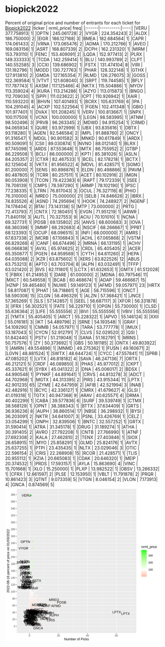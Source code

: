 # biopick2022
Percent of original price and number of entrants for each ticket for [Biopick2022](https://twitter.com/hashtag/Biopick2022)
|ticker | nrml_price| freq|
|:------|----------:|----:|
|VERU   | 377.758913|    1|
|OPTN   | 245.061728|    2|
|VYGR   | 224.354243|    2|
|ALDX   | 186.750000|    2|
|EIGR   | 186.127168|    3|
|BMEA   | 182.684564|    1|
|CAPR   | 174.061433|    2|
|VRNA   | 173.065476|    2|
|ADMA   | 170.212766|    1|
|AVEO   | 169.083156|    1|
|ASRT   | 168.807339|    2|
|DCPH   | 162.231320|    1|
|MIRM   | 153.793110|    1|
|FENC   | 153.409091|    2|
|LQDA   | 152.977413|    2|
|PLRX   | 149.333333|    1|
|TCDA   | 142.259414|    1|
|BLU    | 140.993789|    2|
|CLPT   | 140.552585|    3|
|CCXI   | 139.686902|    1|
|FSTX   | 131.474104|    8|
|VIRI   | 131.182796|    1|
|MODD   | 130.727763|    1|
|PHAR   | 128.322148|    1|
|GTHX   | 127.913810|    2|
|GMDA   | 127.165354|    7|
|RLMD   | 126.276075|    3|
|GOSS   | 122.369584|    1|
|VTVT   | 121.608040|    3|
|SRPT   | 119.744585|    1|
|BFLY   | 117.787743|    1|
|AXSM   | 117.125466|    4|
|NKTX   | 115.504886|    1|
|MYOV   | 113.359024|    4|
|KURA   | 113.214286|    1|
|AZYO   | 113.015873|    1|
|BNGO   | 112.709030|    1|
|SPPI   | 111.023622|    2|
|ICPT   | 110.926942|    1|
|XAIR   | 110.593220|    8|
|BHVN   | 107.401493|    1|
|BCRX   | 105.631769|    6|
|IPA    | 104.291045|    4|
|ACXP   | 102.522564|    1|
|FGEN   | 102.411348|    1|
|GBIO   | 101.977401|    1|
|DVAX   | 101.208245|    1|
|VERV   | 100.813667|    1|
|SNPX   | 100.117509|    1|
|VCNX   | 100.000000|    1|
|LEGN   |  98.583995|    1|
|ATNM   |  98.502496|    3|
|PRVB   |  96.263345|    2|
|MDWD   |  94.915254|    1|
|CRMD   |  94.065934|    1|
|QURE   |  93.972999|    1|
|UBX    |  93.835616|    1|
|DBTX   |  93.118280|    1|
|AGEN   |  92.546584|    2|
|IMPL   |  91.888760|    2|
|ONCY   |  91.316547|    1|
|MDGL   |  90.901582|    3|
|MNKD   |  90.617849|    1|
|ARDX   |  90.509091|    5|
|CSII   |  89.030874|    1|
|NVNO   |  88.012140|    1|
|BLRX   |  87.745098|    1|
|ARDS   |  87.553648|    1|
|IMTX   |  86.755952|    2|
|GTBP   |  86.229508|    1|
|BCLI   |  86.000000|    2|
|KPTI   |  85.381026|    5|
|ASLN   |  84.205357|    2|
|CTXR   |  82.467533|    1|
|BCEL   |  82.178218|    1|
|BCTX   |  82.125604|    3|
|VKTX   |  81.956522|    4|
|MDVL   |  81.428571|    1|
|SGMO   |  81.200000|    7|
|SENS   |  80.898876|    1|
|ELDN   |  80.498866|    3|
|PAVM   |  80.487805|    9|
|TCRR   |  80.257511|    1|
|ACET   |  80.102916|    2|
|IMGN   |  80.053908|    1|
|TCON   |  79.422383|    6|
|RAPT   |  79.172339|    1|
|ISEE   |  78.708139|    1|
|CMPS   |  78.597290|    1|
|ARMP   |  78.102190|    1|
|IPSC   |  77.238335|    1|
|LTRN   |  76.817043|    3|
|OCUL   |  76.327116|    8|
|PHIO   |  76.310000|    4|
|MREO   |  75.000000|   21|
|SELB   |  74.846626|    2|
|IBRX   |  74.835526|    4|
|ASND   |  74.295694|    1|
|HOOK   |  74.248927|    2|
|NGENF  |  74.178404|    2|
|BTAI   |  73.143138|    5|
|MTP    |  73.000000|    2|
|PRTG   |  72.413793|    7|
|CNTX   |  72.180451|    1|
|EVGN   |  71.951219|    1|
|ARWR   |  71.840119|    3|
|AUTL   |  70.327553|    9|
|ACIU   |  70.101010|    1|
|NCNA   |  69.327731|    1|
|PDSB   |  69.135802|   25|
|ANVS   |  68.600683|    3|
|IOVA   |  68.360398|    1|
|IMMP   |  68.292683|    4|
|NSCIF  |  68.266667|    1|
|PPBT   |  68.123393|    1|
|OCUP   |  68.096515|    3|
|INFI   |  68.000000|    7|
|AMRS   |  67.837338|    2|
|MCRB   |  67.106843|    1|
|ACHL   |  67.065868|    2|
|VSTM   |  66.829268|    4|
|CANF   |  66.674496|    2|
|MRNA   |  66.131195|    1|
|ACHV   |  66.066838|    1|
|AVXL   |  65.974625|    2|
|CRDL   |  65.405405|    2|
|ACER   |  65.350877|    1|
|PGEN   |  64.959569|    1|
|CYTH   |  64.611260|    2|
|HEPA   |  64.035088|    2|
|KZR    |  63.875602|    1|
|XERS   |  63.822526|   12|
|ABUS   |  63.753213|    8|
|APTO   |  63.703704|    8|
|ALPN   |  63.032491|    1|
|TFFP   |  63.021420|    2|
|BVS    |  62.111801|    1|
|LCTX   |  61.632653|    1|
|GMTX   |  61.512028|    1|
|FBRX   |  61.214953|    1|
|DARE   |  61.000000|    2|
|MDNA   |  60.797546|   11|
|MXCT   |  60.549558|    1|
|BCAB   |  60.468674|    1|
|ADAP   |  59.466667|   15|
|HZNP   |  59.465480|    1|
|NUWE   |  59.149123|    1|
|AFMD   |  59.057971|   23|
|HRTX   |  58.817087|    1|
|PHAT   |  58.718861|    1|
|AGE    |  58.715596|    1|
|ONCT   |  58.590308|   15|
|CLGN   |  58.496329|    1|
|ALZN   |  57.368421|    1|
|JNCE   |  57.365269|    1|
|SLS    |  57.142857|    1|
|SEEL   |  56.687117|    3|
|XFOR   |  56.331878|    3|
|IFRX   |  56.302521|    1|
|FATE   |  56.229710|    1|
|OPGN   |  55.730000|    1|
|CLSD   |  55.636364|    2|
|LIFE   |  55.555556|    2|
|BIVI   |  55.555556|    1|
|VBIV   |  55.555556|    2|
|YMTX   |  55.405405|    1|
|ARCT   |  55.228322|    1|
|APVO   |  55.146124|    3|
|XXII   |  55.016181|    3|
|IKT    |  54.489796|    2|
|SRNE   |  54.193548|    1|
|GRAY   |  54.109290|    1|
|CMMB   |  54.057971|    1|
|TARA   |  53.777778|    1|
|IMUX   |  53.187043|    5|
|CYCN   |  52.912791|    7|
|CLVS   |  52.029520|    2|
|QSI    |  51.842440|    1|
|PSTV   |  51.219048|    1|
|SANA   |  51.162791|    1|
|MRNS   |  50.757576|    1|
|ZY     |  50.373692|    1|
|GBS    |  50.181185|    2|
|ONTX   |  49.803922|    1|
|AMRN   |  49.554896|    1|
|MNMD   |  49.275362|    1|
|FUSN   |  49.160671|    2|
|LGVN   |  48.881524|    1|
|SWTX   |  48.644724|    1|
|CYCC   |  47.557841|   11|
|SPRB   |  47.085202|    1|
|LVTX   |  46.818182|    4|
|SAVA   |  46.247136|    7|
|ORTX   |  46.212121|    5|
|CRDF   |  46.089850|    3|
|PHAS   |  45.977012|    2|
|CKPT   |  45.337621|    9|
|SYBX   |  45.041322|    2|
|DNA    |  45.006017|    2|
|BDSX   |  44.990548|    1|
|PYNKF  |  44.891641|    1|
|CRVS   |  44.813278|    3|
|ADCT   |  44.702968|    1|
|MGTX   |  44.313395|    2|
|PIRS   |  43.915344|   11|
|LPTX   |  42.901235|   65|
|ZYME   |  42.647959|    2|
|AFIB   |  42.521994|    3|
|INAB   |  42.482916|    1|
|BCYC   |  42.336127|    1|
|CMRX   |  41.679627|    4|
|GLSI   |  41.019318|    1|
|TGTX   |  40.947368|    9|
|ARAV   |  40.625571|    4|
|DRMA   |  40.402299|    1|
|CABA   |  39.577836|    6|
|SURF   |  39.539749|    1|
|CTMX   |  38.568129|    1|
|OPNT   |  38.388343|    1|
|BTTX   |  37.634409|    1|
|GRTS   |  36.936236|    8|
|AUPH   |  36.860514|   17|
|NBSE   |  36.298932|    1|
|BYSI   |  36.203091|    2|
|NKTR   |  34.641007|    3|
|PSNL   |  33.426769|    1|
|CELZ   |  33.054299|    1|
|ONPH   |  32.839506|    1|
|BNTC   |  32.557252|    1|
|GRTX   |  31.590414|    1|
|ATRA   |  31.345178|    1|
|DRUG   |  31.189274|    1|
|ATHA   |  30.391405|    2|
|AVRO   |  27.792208|    1|
|CNTB   |  27.766990|    1|
|ATNF   |  27.692308|    2|
|KALA   |  27.462810|    2|
|TENX   |  27.403846|    1|
|SIOX   |  26.658915|   11|
|MYO    |  25.858291|    1|
|GLMD   |  25.824176|    1|
|AVTX   |  25.637255|    1|
|PTPI   |  23.435435|    1|
|NLTX   |  23.029046|    3|
|OTIC   |  22.596154|    2|
|CRIS   |  22.268908|   15|
|RCOR   |  21.428571|    1|
|TLIS   |  20.955112|    1|
|KZIA   |  20.665083|    1|
|CDAK   |  20.646320|    1|
|MEIP   |  20.374532|    1|
|PRDS   |  17.593157|    1|
|AYLA   |  15.863690|    4|
|VINC   |  15.701668|    1|
|XLO    |  15.250000|    1|
|PLXP   |  13.982522|    1|
|OBSV   |  13.266332|    1|
|CFRX   |  12.661597|    2|
|PLSE   |  12.153950|    1|
|VBLT   |  11.791878|    2|
|PRQR   |  10.861423|    3|
|QTNT   |   9.073359|    5|
|VTGN   |   8.046154|    2|
|VLON   |   7.173913|    4|
|GNCA   |   0.874569|    5|
![retvspicks](biopicks.png?raw=true)

